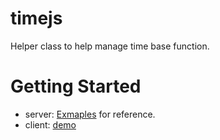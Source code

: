 # timejs
Helper class to help manage time base function.

# Getting Started
- server: [Exmaples](https://github.com/niradler/timejs/blob/master/examples.js) for reference.
- client: [demo](https://niradler.github.io/timejs/)
